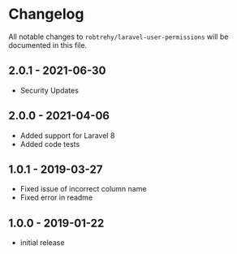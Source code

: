 # Changelog

All notable changes to `robtrehy/laravel-user-permissions` will be documented in this file.

## 2.0.1 - 2021-06-30
- Security Updates

## 2.0.0 - 2021-04-06

- Added support for Laravel 8
- Added code tests

## 1.0.1 - 2019-03-27

- Fixed issue of incorrect column name
- Fixed error in readme

## 1.0.0 - 2019-01-22

- initial release
